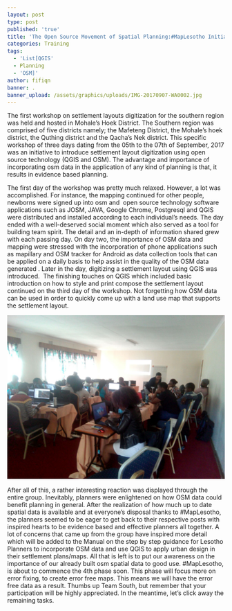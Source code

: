 ```yaml
---
layout: post
type: post
published: 'true'
title: 'The Open Source Movement of Spatial Planning:#MapLesotho Initiative'
categories: Training
tags:
  - 'List[QGIS'
  - Planning
  - 'OSM]'
author: fifiqn
banner: .
banner_upload: /assets/graphics/uploads/IMG-20170907-WA0002.jpg
---
```


The first workshop on settlement layouts digitization for the southern region was held and hosted in Mohale’s Hoek District. The Southern region was comprised of five districts namely; the Mafeteng District, the Mohale’s hoek district, the Quthing district and the Qacha’s Nek district. This specific workshop of three days dating from the 05th to the 07th of September, 2017 was an initiative to introduce settlement layout digitization using open source technology (QGIS and OSM). The advantage and importance of incorporating osm data in the application of any kind of planning is that, it results in evidence based planning.

The first day of the workshop was pretty much relaxed. However, a lot was accomplished. For instance, the mapping continued for other people, newborns were signed up into osm and  open source technology software applications such as JOSM, JAVA, Google Chrome, Postgresql and QGIS were distributed and installed according to each individual’s needs. The day ended with a well-deserved social moment which also served as a tool for building team spirit. The detail and an in-depth of information shared grew with each passing day. On day two, the importance of OSM data and mapping were stressed with the incorporation of phone applications such as mapillary and OSM tracker for Android as data collection tools that can be applied on a daily basis to help assist in the quality of the OSM data generated . Later in the day, digitizing a settlement layout using QGIS was introduced.  The finishing touches on QGIS which included basic introduction on how to style and print compose the settlement layout continued on the third day of the workshop. Not forgetting how OSM data can be used in order to quickly come up with a land use map that supports the settlement layout.

![null](/assets/graphics/uploads/IMG-20170908-WA0000.jpg)

After all of this, a rather interesting reaction was displayed through the entire group. Inevitably, planners were enlightened on how OSM data could benefit planning in general. After the realization of how much up to date spatial data is available and at everyone’s disposal thanks to #MapLesotho, the planners seemed to be eager to get back to their respective posts with inspired hearts to be evidence based and effective planners all together. A lot of concerns that came up from the group have inspired more detail which will be added to the Manual on the step by step guidance for Lesotho Planners to incorporate OSM data and use QGIS to apply urban design in their settlement plans/maps. All that is left is to put our awareness on the importance of our already built osm spatial data to good use. #MapLesotho, is about to commence the 4th phase soon. This phase will focus more on error fixing, to create error free maps. This means we will have the error free data as a result. Thumbs up Team South, but remember that your participation will be highly appreciated. In the meantime, let’s click away the remaining tasks.

 

 
